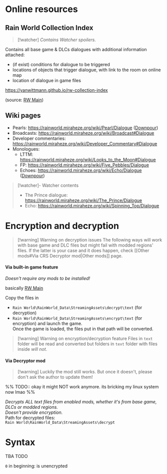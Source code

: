 
# Online resources

## Rain World Collection Index
> [!watcher] *Contains Watcher spoilers.*

Contains all base game & DLCs dialogues with additional information attached:
- (if exist) conditions for dialogue to be triggered
- locations of objects that trigger dialogue, with link to the room on online map
- location of dialogue in game files

https://yanwittmann.github.io/rw-collection-index

(source: [RW Main](https://discord.com/channels/291184728944410624/1125237384318046339/1348976713610039314))
## Wiki pages
 
- Pearls: 
	https://rainworld.miraheze.org/wiki/Pearl/Dialogue ([Downpour](https://rainworld.miraheze.org/wiki/Pearl/Dialogue/Downpour))
- Broadcasts:
	https://rainworld.miraheze.org/wiki/Broadcast#Dialogue
- Developer commentaries:
	https://rainworld.miraheze.org/wiki/Developer_Commentary#Dialogue
- Monologues:
	- LTTM:
		https://rainworld.miraheze.org/wiki/Looks_to_the_Moon#Dialogue
	- FP:
		https://rainworld.miraheze.org/wiki/Five_Pebbles/Dialogue
	- Echoes:
		https://rainworld.miraheze.org/wiki/Echo/Dialogue ([Downpour](https://rainworld.miraheze.org/wiki/Echo/Dialogue/Downpour))

> [!watcher]- Watcher contents
> - The Prince dialogue:
> 	https://rainworld.miraheze.org/wiki/The_Prince/Dialogue
> - Echo:
> 	https://rainworld.miraheze.org/wiki/Spinning_Top/Dialogue

# Encryption and decryption

>[!warning] Warning on decryption issues
>The following ways will work with base game and DLC files but might fail with modded regions' files.
> If the latter is your case and it does happen, check [[Other mods#Via CRS Decryptor mod|Other mods]] page. 
#### Via built-in game feature
*Doesn't require any mods to be installed!*

 basically [RW Main](https://discord.com/channels/291184728944410624/1315395285647622214/1315408396249464922)

Copy the files in 
- `Rain World\RainWorld_Data\StreamingAssets\decrypt\text` (for decryption)
- `Rain World\RainWorld_Data\StreamingAssets\encrypt\text` (for encryption)
and launch the game.  
Once the game is loaded, the files put in that path will be converted.

>[!warning] Warning on encryption/decryption feature
> Files in `text` folder will be read and converted but folders in `text` folder with files inside *will not*.

#### Via Decryptor mod
>[!warning] Luckily the mod still works. But once it doesn't, please don't ask the author to update them! 

%% TODO:: okay it might NOT work anymore. its bricking my linux system now lmao %%

*Decrypts ALL text files from enabled mods, whether it's from base game, DLCs or modded regions.*  
*Doesn't provide encryption.*  
Path for decrypted files:  
`Rain World\RainWorld_Data\StreamingAssets\decrypt`
# Syntax
TBA TODO

`0` in beginning: is unencrypted